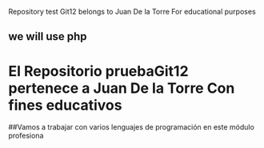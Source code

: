 

Repository test Git12 belongs to Juan De la Torre For educational purposes
## we will use php
# El Repositorio pruebaGit12 pertenece a Juan De la Torre Con fines educativos
##Vamos a trabajar con varios lenguajes de programación en este módulo profesiona
